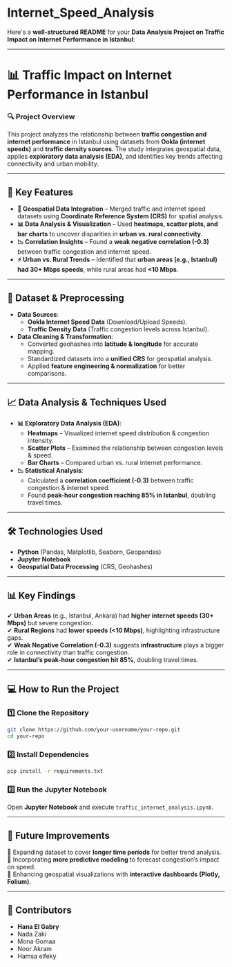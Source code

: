 # Internet_Speed_Analysis
Here's a **well-structured README** for your **Data Analysis Project on Traffic Impact on Internet Performance in Istanbul**:  

---

# **📊 Traffic Impact on Internet Performance in Istanbul**  

### **🔍 Project Overview**  
This project analyzes the relationship between **traffic congestion and internet performance** in Istanbul using datasets from **Ookla (internet speeds)** and **traffic density sources**. The study integrates geospatial data, applies **exploratory data analysis (EDA)**, and identifies key trends affecting connectivity and urban mobility.  

---

## **📌 Key Features**  
- **📍 Geospatial Data Integration** – Merged traffic and internet speed datasets using **Coordinate Reference System (CRS)** for spatial analysis.  
- **📊 Data Analysis & Visualization** – Used **heatmaps, scatter plots, and bar charts** to uncover disparities in **urban vs. rural connectivity**.  
- **📉 Correlation Insights** – Found a **weak negative correlation (-0.3)** between traffic congestion and internet speed.  
- **⚡ Urban vs. Rural Trends** – Identified that **urban areas (e.g., Istanbul) had 30+ Mbps speeds**, while rural areas had **<10 Mbps**.  

---

## **📂 Dataset & Preprocessing**  
- **Data Sources**:  
  - **Ookla Internet Speed Data** (Download/Upload Speeds).  
  - **Traffic Density Data** (Traffic congestion levels across Istanbul).  
- **Data Cleaning & Transformation**:  
  - Converted geohashes into **latitude & longitude** for accurate mapping.  
  - Standardized datasets into a **unified CRS** for geospatial analysis.  
  - Applied **feature engineering & normalization** for better comparisons.  

---

## **📈 Data Analysis & Techniques Used**  
- **📊 Exploratory Data Analysis (EDA)**:  
  - **Heatmaps** – Visualized internet speed distribution & congestion intensity.  
  - **Scatter Plots** – Examined the relationship between congestion levels & speed.  
  - **Bar Charts** – Compared urban vs. rural internet performance.  
- **📉 Statistical Analysis**:  
  - Calculated a **correlation coefficient (-0.3)** between traffic congestion & internet speed.  
  - Found **peak-hour congestion reaching 85% in Istanbul**, doubling travel times.  

---

## **🛠 Technologies Used**  
- **Python** (Pandas, Matplotlib, Seaborn, Geopandas)  
- **Jupyter Notebook**  
- **Geospatial Data Processing** (CRS, Geohashes)  

---

## **📊 Key Findings**  
✔ **Urban Areas** (e.g., Istanbul, Ankara) had **higher internet speeds (30+ Mbps)** but severe congestion.  
✔ **Rural Regions** had **lower speeds (<10 Mbps)**, highlighting infrastructure gaps.  
✔ **Weak Negative Correlation (-0.3)** suggests **infrastructure** plays a bigger role in connectivity than traffic congestion.  
✔ **Istanbul’s peak-hour congestion hit 85%**, doubling travel times.  

---

## **💻 How to Run the Project**  
### **1️⃣ Clone the Repository**  
```bash
git clone https://github.com/your-username/your-repo.git
cd your-repo
```
### **2️⃣ Install Dependencies**  
```bash
pip install -r requirements.txt
```
### **3️⃣ Run the Jupyter Notebook**  
Open **Jupyter Notebook** and execute `traffic_internet_analysis.ipynb`.  

---

## **📌 Future Improvements**  
🔹 Expanding dataset to cover **longer time periods** for better trend analysis.  
🔹 Incorporating **more predictive modeling** to forecast congestion’s impact on speed.  
🔹 Enhancing geospatial visualizations with **interactive dashboards (Plotly, Folium)**.  

---

## **🤝 Contributors**  
- **Hana El Gabry**  
- Nada Zaki
- Mona Gomaa
- Noor Akram
- Hamsa elfeky 
